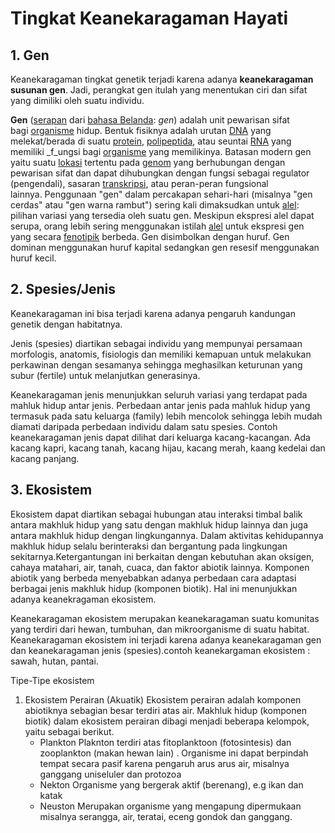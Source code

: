 # Tingkat Keanekaragaman Hayati
## 1. Gen
Keanekaragaman tingkat genetik terjadi karena adanya **keanekaragaman susunan gen**. Jadi, perangkat gen itulah yang menentukan ciri dan sifat yang dimiliki oleh suatu individu.

**Gen** ([serapan](https://id.wikipedia.org/wiki/Kata_serapan_dalam_bahasa_Indonesia "Kata serapan dalam bahasa Indonesia") dari [bahasa Belanda](https://id.wikipedia.org/wiki/Bahasa_Belanda "Bahasa Belanda"): _gen_) adalah unit pewarisan sifat bagi [organisme](https://id.wikipedia.org/wiki/Organisme "Organisme") hidup. Bentuk fisiknya adalah urutan [DNA](https://id.wikipedia.org/wiki/DNA "DNA") yang melekat/berada di suatu [protein](https://id.wikipedia.org/wiki/Protein "Protein"), [polipeptida](https://id.wikipedia.org/wiki/Polipeptida "Polipeptida"), atau seuntai [RNA](https://id.wikipedia.org/wiki/RNA "RNA") yang memiliki _f_ungsi bagi [organisme](https://id.wikipedia.org/wiki/Organisme "Organisme") yang memilikinya. Batasan modern gen yaitu suatu [lokasi](https://id.wikipedia.org/wiki/Lokus_\(genetika\) "Lokus (genetika)") tertentu pada [genom](https://id.wikipedia.org/wiki/Genom "Genom") yang berhubungan dengan pewarisan sifat dan dapat dihubungkan dengan fungsi sebagai regulator (pengendali), sasaran [transkripsi](https://id.wikipedia.org/wiki/Transkripsi "Transkripsi"), atau peran-peran fungsional lainnya. Penggunaan "gen" dalam percakapan sehari-hari (misalnya "gen cerdas" atau "gen warna rambut") sering kali dimaksudkan untuk [alel](https://id.wikipedia.org/wiki/Alel "Alel"): pilihan variasi yang tersedia oleh suatu gen. Meskipun ekspresi alel dapat serupa, orang lebih sering menggunakan istilah [alel](https://id.wikipedia.org/wiki/Alel "Alel") untuk ekspresi gen yang secara [fenotipik](https://id.wikipedia.org/wiki/Fenotipe "Fenotipe") berbeda. Gen disimbolkan dengan huruf. Gen dominan menggunakan huruf kapital sedangkan gen resesif menggunakan huruf kecil.

## 2. Spesies/Jenis
Keanekaragaman ini bisa terjadi karena adanya pengaruh kandungan genetik dengan habitatnya.

Jenis (spesies) diartikan sebagai individu yang mempunyai persamaan morfologis, anatomis, fisiologis dan memiliki kemapuan untuk melakukan perkawinan dengan sesamanya sehingga meghasilkan keturunan yang subur (fertile) untuk melanjutkan generasinya.

Keanekaragaman jenis menunjukkan seluruh variasi yang terdapat pada mahluk hidup antar jenis. Perbedaan antar jenis pada mahluk hidup yang termasuk pada satu keluarga (family) lebih mencolok sehingga lebih mudah diamati daripada perbedaan individu dalam satu spesies. Contoh keanekaragaman jenis dapat dilihat dari keluarga kacang-kacangan. Ada kacang kapri, kacang tanah, kacang hijau, kacang merah, kaang kedelai dan kacang panjang.


## 3. Ekosistem
Ekosistem dapat diartikan sebagai hubungan atau interaksi timbal balik antara makhluk hidup yang satu dengan makhluk hidup lainnya dan juga antara makhluk hidup dengan lingkungannya. Dalam aktivitas kehidupannya makhluk hidup selalu berinteraksi dan bergantung pada lingkungan sekitarnya.Ketergantungan ini berkaitan dengan kebutuhan akan oksigen, cahaya matahari, air, tanah, cuaca, dan faktor abiotik lainnya. Komponen abiotik yang berbeda menyebabkan adanya perbedaan cara adaptasi berbagai jenis makhluk hidup (komponen biotik). Hal ini menunjukkan adanya keanekragaman ekosistem.

Keanekaragaman ekosistem merupakan keanekaragaman suatu komunitas yang terdiri dari hewan, tumbuhan, dan mikroorganisme di suatu habitat. Keanekaragaman ekosistem ini terjadi karena adanya keanekaragaman gen dan keanekaragaman jenis (spesies).contoh keanekargaman ekosistem : sawah, hutan, pantai.

Tipe-Tipe ekosistem
1. Ekosistem Perairan (Akuatik)
	Ekosistem perairan adalah komponen abiotiknya sebagian besar terdiri atas air. Makhluk hidup (komponen biotik) dalam ekosistem perairan dibagi menjadi beberapa kelompok, yaitu sebagai berikut.
	- Plankton 
	 Plaknton terdiri atas fitoplanktoon (fotosintesis) dan zooplankton (makan hewan lain) . Organisme ini dapat berpindah tempat secara pasif karena pengaruh arus arus air, misalnya ganggang uniseluler dan protozoa
	- Nekton
	Organisme yang bergerak aktif (berenang), e.g ikan dan katak
	- Neuston
	Merupakan organisme yang mengapung dipermukaan misalnya serangga, air, teratai, eceng gondok dan ganggang.